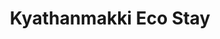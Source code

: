 ---
layout: location
title: Kyathanmakki Eco Stay
images: ["/properties/kudhremukh/Kyathanmakki/1.jpg","/properties/kudhremukh/Kyathanmakki/1.jpg"]
price: ₹1,999
area: Kudremukh
rating: 5
description: Et quia aperiam et deleniti ab ut. Non ab enim consequuntur. Nulla dolor aut itaque vel quis. Id et facere est sequi aut rerum. Id ea aliquid et quasi atque. Aperiam eum fugiat vero magni.<br> Natus et repudiandae minima veniam. Doloribus veniam omnis error. Voluptatem voluptas tenetur et architecto expedita corrupti ea. Necessitatibus aut ut omnis. Placeat non soluta amet eius nihil eaque non exercitationem. Accusantium vero sint culpa cupiditate nostrum. 
district: Chikmagalur
total-occupancy: 20
rooms: 4
stay-type: Home Stay
accomodation: [
    [2 Standard Room, 4, 2, shop],
    [1 Basic Room, 4, 2, house-door], 
    [1 Dormitory Room, 8, 4, shop]
]
pricing: [
    [BASIC PACKAGE, 1299, Stay | Activities | Breakfast | Hi-tea | Veg Snacks],
    [STANDARD PACKAGE, 1999, Stay | Activities | All Meals | Hi-tea | Veg Snacks],
    [COUPLE PACKAGE, 2299, Stay | Activities | All Meals | Hi-tea | Veg Snacks],
    [DORMITORY, 1799, Stay | Activities | All Meals | Hi-tea | Veg Snacks],
]
ameneties: [
    [ lightning-fill,Power Backup],
    [ snow2,Refrigerator],
    [ wifi ,Wi-Fi],
    [ basket-fill,Laundry],
    [ p-circle-fill,Parking],
    [ binoculars-fill,Balcony],
    [ lightning-fill,Kettle],
    [ hospital-fill ,Smoking Area],
    [ binoculars-fill, Watch Tower],
    [ water ,Shower],
    [ droplet-fill,Hot Water]
]
activities: [ 
    [ fire,Bonfire & Music],
    [ water, Water Stream], 
    [ dice-3-fill,Chess], 
    [ person-walking,Estate Walk], 
    [ circle-fill,Badmiton], 
    [ circle-fill,Cricket], 
    [ circle-fill,Carrom], 
    [ circle-fill,Vollyball], 
    [ person-walking,Nature Walk],
    [ person-walking,Trekking], 
    [ feather,Bird Watch], 
    [ car-front-fill,Jeep-ride]
]
locations: ["Kyathanmakki Hills Station (3.5km)","Doddannashetti Caves (4km)","Panchamikallu View Point (13km)","Horandu Temple(7km)","Kalasa Temple(15km)","Ambatheertha(14km)","Hanging Bridge(16km)","Soormane Falls(17km)","Samse Tea Estate(21km)","Elaneer Falls(23km)","Kudremukh (34km)"]
breakfast: [Neer Dosa, item2, item3, item4]
lunch: [item1, item2, item3, item4]
dinner: [item1, item2, item3, item4]
tnc: ["Yes","Yes","Yes", "Yes", 12:00PM-11:00AM]
---